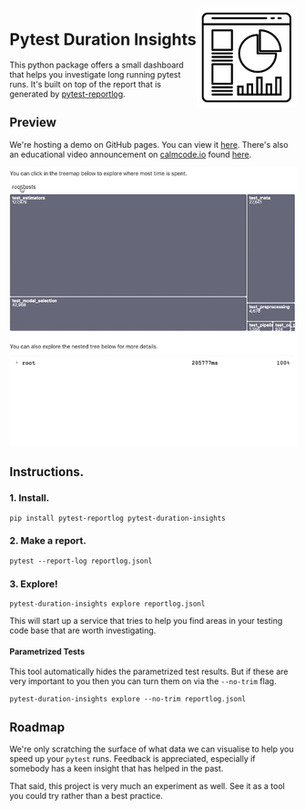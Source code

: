 <img src="https://github.com/koaning/pytest-duration-insights/blob/main/logo.png" width="175" height="175" align="right" />

# Pytest Duration Insights 

This python package offers a small dashboard that helps you investigate
long running pytest runs. It's built on top of the report that is generated 
by [pytest-reportlog](https://github.com/pytest-dev/pytest-reportlog). 

## Preview 

We're hosting a demo on GitHub pages. You can view it 
[here](https://koaning.github.io/pytest-duration-insights/). There's also an educational
video announcement on [calmcode.io](https://calmcode.io) found [here](https://calmcode.io/labs/pytest-duration-insights.html).

![](gif.gif)

## Instructions. 

### 1. Install.

```
pip install pytest-reportlog pytest-duration-insights
```

### 2. Make a report. 

```
pytest --report-log reportlog.jsonl
```

### 3. Explore!

```
pytest-duration-insights explore reportlog.jsonl
```

This will start up a service that tries to help you find areas in your
testing code base that are worth investigating.

#### Parametrized Tests 

This tool automatically hides the parametrized test results. But if these 
are very important to you then you can turn them on via the `--no-trim` flag.

```
pytest-duration-insights explore --no-trim reportlog.jsonl
```

## Roadmap 

We're only scratching the surface of what data we can visualise to help 
you speed up your `pytest` runs. Feedback is appreciated, 
especially if somebody has a keen insight that has helped in the past.

That said, this project is very much an experiment as well. See it as a tool you could
try rather than a best practice.
